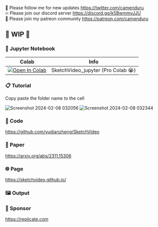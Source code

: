 🐣 Please follow me for new updates https://twitter.com/camenduru <br />
🔥 Please join our discord server https://discord.gg/k5BwmmvJJU <br />
🥳 Please join my patreon community https://patreon.com/camenduru <br />

## 🚦 WIP 🚦

### 🍊 Jupyter Notebook

| Colab | Info
| --- | --- |
[![Open In Colab](https://colab.research.google.com/assets/colab-badge.svg)](https://colab.research.google.com/github/camenduru/SketchVideo-jupyter/blob/main/SketchVideo_jupyter.ipynb) | SketchVideo_jupyter (Pro Colab 😭)

### 📋 Tutorial
Copy paste the folder name to the cell

![Screenshot 2024-02-08 032056](https://github.com/camenduru/SketchVideo-jupyter/assets/54370274/5d3ce96f-e0c0-42f9-bab0-ebd27bd63017)
![Screenshot 2024-02-08 032344](https://github.com/camenduru/SketchVideo-jupyter/assets/54370274/7c38b9f9-ab01-476d-9a94-9958e3da0313)

### 🧬 Code
https://github.com/yudianzheng/SketchVideo

### 📄 Paper
https://arxiv.org/abs/2311.15306

### 🌐 Page
https://sketchvideo.github.io/

### 🖼 Output


### 🏢 Sponsor
https://replicate.com
